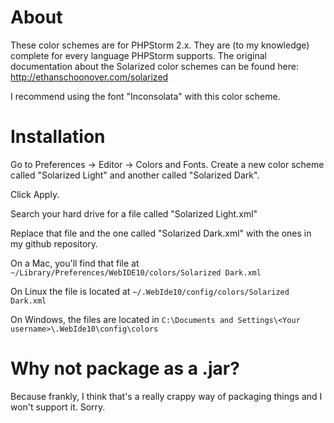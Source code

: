 # About

These color schemes are for PHPStorm 2.x. They are (to my knowledge)
complete for every language PHPStorm supports. The original
documentation about the Solarized color schemes can be found here:
http://ethanschoonover.com/solarized

I recommend using the font "Inconsolata" with this color scheme.

# Installation

Go to Preferences -> Editor -> Colors and Fonts. Create a new color
scheme called "Solarized Light" and another called "Solarized Dark".

Click Apply.

Search your hard drive for a file called "Solarized Light.xml"

Replace that file and the one called "Solarized Dark.xml" with the ones
in my github repository.

On a Mac, you'll find that file at
`~/Library/Preferences/WebIDE10/colors/Solarized Dark.xml`

On Linux the file is located at
`~/.WebIde10/config/colors/Solarized Dark.xml`

On Windows, the files are located in
`C:\Documents and Settings\<Your username>\.WebIde10\config\colors`

# Why not package as a .jar?

Because frankly, I think that's a really crappy way of packaging things
and I won't support it. Sorry.


